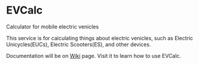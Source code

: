 # EVCalc

Calculator for mobile electric venicles

This service is for calculating things about electric venicles, such as Electric Unicycles(EUCs), Electric Scooters(ES), and other devices.

Documentation will be on [Wiki](https://github.com/Dynamium/EVCalc/wiki) page. Visit it to learn how to use EVCalc.
